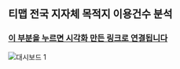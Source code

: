 ## 티맵 전국 지자체 목적지 이용건수 분석      
### [이 부분을 누르면 시각화 만든 링크로 연결됩니다](https://public.tableau.com/app/profile/dayoungkim/viz/_16443813353430/1_1)
![대시보드 1](https://user-images.githubusercontent.com/69188680/153325852-d9a3cac2-59f1-4324-b4b6-f2e3f9ae6bc4.png)    
    
      


